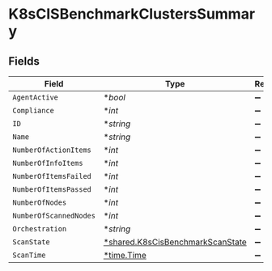 # K8sCISBenchmarkClustersSummary


## Fields

| Field                                                                                      | Type                                                                                       | Required                                                                                   | Description                                                                                |
| ------------------------------------------------------------------------------------------ | ------------------------------------------------------------------------------------------ | ------------------------------------------------------------------------------------------ | ------------------------------------------------------------------------------------------ |
| `AgentActive`                                                                              | **bool*                                                                                    | :heavy_minus_sign:                                                                         | N/A                                                                                        |
| `Compliance`                                                                               | **int*                                                                                     | :heavy_minus_sign:                                                                         | N/A                                                                                        |
| `ID`                                                                                       | **string*                                                                                  | :heavy_minus_sign:                                                                         | N/A                                                                                        |
| `Name`                                                                                     | **string*                                                                                  | :heavy_minus_sign:                                                                         | N/A                                                                                        |
| `NumberOfActionItems`                                                                      | **int*                                                                                     | :heavy_minus_sign:                                                                         | N/A                                                                                        |
| `NumberOfInfoItems`                                                                        | **int*                                                                                     | :heavy_minus_sign:                                                                         | N/A                                                                                        |
| `NumberOfItemsFailed`                                                                      | **int*                                                                                     | :heavy_minus_sign:                                                                         | N/A                                                                                        |
| `NumberOfItemsPassed`                                                                      | **int*                                                                                     | :heavy_minus_sign:                                                                         | N/A                                                                                        |
| `NumberOfNodes`                                                                            | **int*                                                                                     | :heavy_minus_sign:                                                                         | N/A                                                                                        |
| `NumberOfScannedNodes`                                                                     | **int*                                                                                     | :heavy_minus_sign:                                                                         | N/A                                                                                        |
| `Orchestration`                                                                            | **string*                                                                                  | :heavy_minus_sign:                                                                         | N/A                                                                                        |
| `ScanState`                                                                                | [*shared.K8sCisBenchmarkScanState](../../../pkg/models/shared/k8scisbenchmarkscanstate.md) | :heavy_minus_sign:                                                                         | N/A                                                                                        |
| `ScanTime`                                                                                 | [*time.Time](https://pkg.go.dev/time#Time)                                                 | :heavy_minus_sign:                                                                         | N/A                                                                                        |
